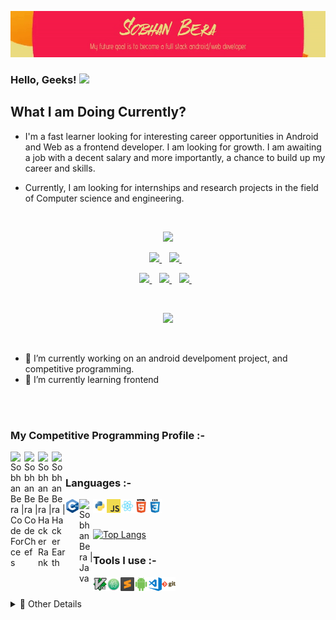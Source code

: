 <!--### Hi there I'm Sobhan 👋-->
<!-- ### I'm a Son, Student, Competitive Programmer, and Learner! -->

<p align='center'>
  <a href="https://github.com/SobhanBera/SobhanBera">
    <img src="https://github.com/SobhanBera/SobhanBera/blob/master/sobhan.gif" width="600" height="74" /></a>
</p>

### Hello, Geeks! <img src="https://media.giphy.com/media/hvRJCLFzcasrR4ia7z/giphy.gif" width="25px">

## What I am Doing Currently?

- I'm a fast learner looking for interesting career opportunities in Android and Web as a frontend developer. I am looking for growth. I am awaiting a job with a decent salary and more importantly, a chance to build up my career and skills.

- Currently, I am looking for internships and research projects in the field of Computer science and engineering.

<br/>
<!--![Profile views](https://gpvc.arturio.dev/SobhanBera)-->
<p align='center'>
  <a href="#"><img src="https://github-readme-stats.vercel.app/api?username=SobhanBera&show_icons=true&count_private=true&theme=radical" width="380"></a>
</p>



<p align='center'>
  <a href="https://www.linkedin.com/in/sobhan-bera-82a435197/">
    <img src="https://img.shields.io/badge/linkedin-%230077B5.svg?&style=for-the-badge&logo=linkedin&logoColor=white" />
  </a>&nbsp;&nbsp;
  <a href="https://www.instagram.com/sobhanbera_/">
    <img src="https://img.shields.io/badge/instagram-%23E4405F.svg?&style=for-the-badge&logo=instagram&logoColor=white" />        
  </a>&nbsp;&nbsp;
</p>

<p align='center'>
  <a href="https://www.facebook.com/sobhan.b.90/">
    <img src="https://img.shields.io/badge/facebook-%233b5998.svg?&style=for-the-badge&logo=facebook&logoColor=white" />
  </a>&nbsp;&nbsp;
  <a href="https://twitter.com/BeraSobhan">
    <img src="https://img.shields.io/badge/twitter-%2300acee.svg?&style=for-the-badge&logo=twitter&logoColor=white" />        
  </a>&nbsp;&nbsp;
  <a href="mailto:dhruvjainpenny@gmail.com">
    <img src="https://img.shields.io/badge/-sobhanbera258@gmail.com-c14438?style=for-the-badge&logo=Gmail&logoColor=white&link=mailto:sobhanbera258@gmail.com" />
  </a>&nbsp;&nbsp;
</p>

<br/>

<p align='center'>
  <img src="https://github-profile-trophy.vercel.app/?username=SobhanBera&theme=gruvbox&column=3&margin-w=15&margin-h=15"/>
<!--      (https://github.com/SobhanBera/github-profile-trophy) -->
</p>

<br/>

<!-- <p align="center">  -->
<!--   Visitor count<br> -->
<!--   <img src="https://profile-counter.glitch.me/SobhanBera/count.svg" /></p> -->

- 🔭 I’m currently working on an android develpoment project, and competitive programming.
- 🌱 I’m currently learning frontend

<br>

<br/>

### My Competitive Programming Profile :-

[<img align="left" alt="SobhanBera | CodeForces" width="22px" src="https://cdn.jsdelivr.net/npm/simple-icons@v3/icons/codeforces.svg" />][codeforces]
[<img align="left" alt="SobhanBera | CodeChef" width="22px" src="https://cdn.jsdelivr.net/npm/simple-icons@v3/icons/codechef.svg" />][codechef]
[<img align="left" alt="SobhanBera | HackerRank" width="22px" src="https://cdn.jsdelivr.net/npm/simple-icons@v3/icons/hackerrank.svg" />][hackerrank]
[<img align="left" alt="SobhanBera | HackerEarth" width="22px" src="https://cdn.jsdelivr.net/npm/simple-icons@v3/icons/hackerearth.svg" />][hackerearth]

<br/>

### Languages :-

[<img align="left" alt="SobhanBera | CPP" width="22px" src="https://raw.githubusercontent.com/github/explore/80688e429a7d4ef2fca1e82350fe8e3517d3494d/topics/cpp/cpp.png" />][instagram]
[<img align="left" alt="SobhanBera | Java" width="22px" src="https://icon-library.com/images/java-icon-images/java-icon-images-11.jpg" />][instagram]
[<img align="left" alt="SobhanBera | JavaScript" width="22px" src="https://raw.githubusercontent.com/github/explore/80688e429a7d4ef2fca1e82350fe8e3517d3494d/topics/python/python.png" />][instagram]
[<img align="left" alt="SobhanBera | JavaScript" width="22px" src="https://raw.githubusercontent.com/github/explore/80688e429a7d4ef2fca1e82350fe8e3517d3494d/topics/javascript/javascript.png" />][instagram]
[<img align="left" alt="SobhanBera | React" width="22px" src="https://raw.githubusercontent.com/github/explore/80688e429a7d4ef2fca1e82350fe8e3517d3494d/topics/react/react.png" />][instagram]
[<img align="left" alt="SobhanBera | HTML" width="22px" src="https://raw.githubusercontent.com/github/explore/80688e429a7d4ef2fca1e82350fe8e3517d3494d/topics/html/html.png" />][instagram]
[<img align="left" alt="SobhanBera | CSS" width="22px" src="https://raw.githubusercontent.com/github/explore/80688e429a7d4ef2fca1e82350fe8e3517d3494d/topics/css/css.png" />][instagram]

<br/>
<br/>

[![Top Langs](https://github-readme-stats.vercel.app/api/top-langs/?username=SobhanBera&layout=compact)](https://github.com/SobhanBera)

### Tools I use :-

[<img align="left" alt="SobhanBera | Vim" width="22px" src="https://raw.githubusercontent.com/github/explore/80688e429a7d4ef2fca1e82350fe8e3517d3494d/topics/vim/vim.png" />][vim]
[<img align="left" alt="SobhanBera | Atom Editor" width="22px" src="https://raw.githubusercontent.com/github/explore/80688e429a7d4ef2fca1e82350fe8e3517d3494d/topics/atom/atom.png" />][atom]
[<img align="left" alt="SobhanBera | Sublime Text Editor" width="22px" src="https://raw.githubusercontent.com/github/explore/80688e429a7d4ef2fca1e82350fe8e3517d3494d/topics/sublime-text/sublime-text.png" />][sublime]
[<img align="left" alt="SobhanBera | Android Studio" width="22px" src="https://raw.githubusercontent.com/github/explore/80688e429a7d4ef2fca1e82350fe8e3517d3494d/topics/android/android.png" />][android]
[<img align="left" alt="SobhanBera | Visual Studio Code" width="22px" src="https://raw.githubusercontent.com/github/explore/80688e429a7d4ef2fca1e82350fe8e3517d3494d/topics/visual-studio-code/visual-studio-code.png" />][vsc]
[<img align="left" alt="SobhanBera | Git" width="22px" src="https://raw.githubusercontent.com/github/explore/80688e429a7d4ef2fca1e82350fe8e3517d3494d/topics/git/git.png" />][git]

<br/>
<br/>

<details>
  <summary>📃 Other Details</summary>


## Education

- **Holy Home English High School Balaghat M.P.**\
📆 2010 - 2018
- **Balaghat English Higher Secondary School Balaghat M.P.**\
📆 2018 - 2002

## Passion

- Coding and Programming\
📆 2018 - Moment
- **Self Taught** Android Developer.\
📆 2018 - Moment
- Competitive Programming\
📆 2019 - Moment

[linkedin]: https://www.linkedin.com/in/sobhan-bera-82a435197/
[twitter]: https://twitter.com/BeraSobhan
[instagram]: https://www.instagram.com/sobhanbera_/
[facebook]: https://www.facebook.com/sobhan.b.90/
[codeforces]: https://codeforces.com/profile/sobhanbera
[codechef]: https://www.codechef.com/users/sobhanbera
[hackerrank]: https://www.hackerrank.com/lastwarrior436
[hackerearth]: https://www.hackerearth.com/@Sobhan_Bera
[vim]: https://www.vim.org/download.php
[atom]: https://atom.io/
[sublime]: https://www.sublimetext.com/
[android]: https://developer.android.com/studio/
[vsc]: https://code.visualstudio.com/
[git]: https://git-scm.com/downloads
